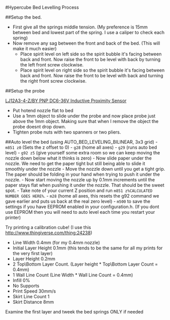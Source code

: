 #Hypercube Bed Levelling Process

##Setup the bed. 

  - First give all the springs middle tension. (My preference is 15mm between bed and lowest part of the spring. I use a caliper to check each spring)
  - Now remove any sag between the front and back of the bed. (This will make it much easier)
    - Place spirit level on left side so the spirit bubble it's facing between back and front. Now raise the front to be level with back by turning the left front screw clockwise.
    - Place spirit level on right side so the spirit bubble it's facing between back and front. Now raise the front to be level with back and turning the right front screw clockwise.

##Setup the probe

[LJ12A3-4-Z/BY PNP DC6-36V Inductive Proximity Sensor](http://www.banggood.com/LJ12A3-4-ZBY-PNP-DC6-36V-Inductive-Proximity-Sensor-Detection-Switch-p-982679.html?rmmds=myorder)

  - Put hotend nozzle flat to bed
  - Use a 1mm object to slide under the probe and now place probe just above the 1mm object. Making sure that when I remove the object the probe doesnt drop down.
  - Tighten probe nuts with two spanners or two pliers.

##Auto level the bed (using AUTO_BED_LEVELING_BILINEAR, 3x3 grid)
    - `m851 z0` (Sets the z offset to 0)
    - `g28` (home all axes)
    - `g29` (runs auto bed level)
    - `g92 z5` (give yourself some extra room so we can keep moving the nozzle down below what it thinks is zero)
    - Now slide paper under the nozzle. We need to get the paper tight but still being able to slide it smoothly under the nozzle
    - Move the nozzle down until you get a tight grip. The paper should be folding in your hand when trying to push it under the nozzle.
    - Now start moving the nozzle up by 0.1mm increments until the paper stays flat when pushing it under the nozzle. That should be the sweet spot.
    - Take note of your current Z position and run `m851 z%CALCULATED NUMBER GOES HERE%`.
    - `m28` (home all axes, this resets the g92 command we gave earlier and puts us back at the real zero level)
    - `m500` to save the settings if you have EEPROM enabled in your configuration.h. (If you dont use EEPROM then you will need to auto level each time you restart your printer)
    
Try printing a calibration cube! (I use this http://www.thingiverse.com/thing:24238)
  - Line Width 0.4mm (for my 0.4mm nozzle)
  - Initial Layer Height 0.1mm (this tends to be the same for all my prints for the very first layer)
  - Layer Height 0.2mm
  - 2 Top\Bottom Layer Count. (Layer height * Top\Bottom Layer Count = 0.4mm)
  - 1 Wall Line Count (Line Width * Wall Line Count = 0.4mm)
  - Infill 0%
  - No Supports
  - Print Speed 30mm/s
  - Skirt Line Count 1
  - Skirt Distance 8mm
  
Examine the first layer and tweek the bed springs ONLY if needed
